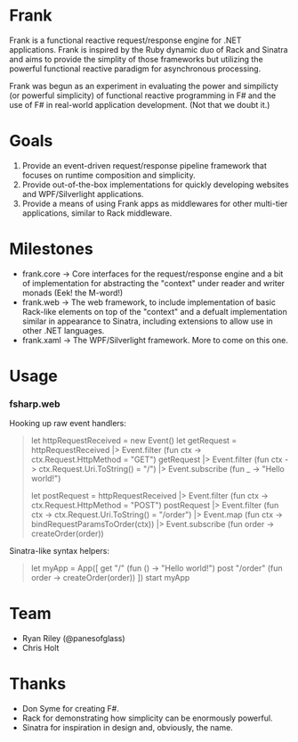 Frank
============
Frank is a functional reactive request/response engine for .NET applications. Frank is inspired by the Ruby dynamic duo of Rack and Sinatra and aims to provide the simplity of those frameworks but utilizing the powerful functional reactive paradigm for asynchronous processing.

Frank was begun as an experiment in evaluating the power and simpilicty (or powerful simplicity) of functional reactive programming in F# and the use of F# in real-world application development. (Not that we doubt it.)

Goals
============
1. Provide an event-driven request/response pipeline framework that focuses on runtime composition and simplicity.
2. Provide out-of-the-box implementations for quickly developing websites and WPF/Silverlight applications.
3. Provide a means of using Frank apps as middlewares for other multi-tier applications, similar to Rack middleware.

Milestones
============
* frank.core -> Core interfaces for the request/response engine and a bit of implementation for abstracting the "context" under reader and writer monads (Eek! the M-word!)
* frank.web  -> The web framework, to include implementation of basic Rack-like elements on top of the "context" and a defualt implementation similar in appearance to Sinatra, including extensions to allow use in other .NET languages.
* frank.xaml -> The WPF/Silverlight framework. More to come on this one.

Usage
============

### fsharp.web

Hooking up raw event handlers:

> let httpRequestReceived = new Event<HttpContext>()
> let getRequest = httpRequestReceived |> Event.filter (fun ctx -> ctx.Request.HttpMethod = "GET")
> getRequest
> |> Event.filter (fun ctx -> ctx.Request.Uri.ToString() = "/")
> |> Event.subscribe (fun _ -> "Hello world!")
>
> let postRequest = httpRequestReceived |> Event.filter (fun ctx -> ctx.Request.HttpMethod = "POST")
> postRequest
> |> Event.filter (fun ctx -> ctx.Request.Uri.ToString() = "/order")
> |> Event.map (fun ctx -> bindRequestParamsToOrder(ctx))
> |> Event.subscribe (fun order -> createOrder(order))

Sinatra-like syntax helpers:

> let myApp = App([
>   get "/" (fun () -> "Hello world!")
>   post "/order" (fun order -> createOrder(order))
> ])
> start myApp

Team
============
* Ryan Riley (@panesofglass)
* Chris Holt

Thanks
============
* Don Syme for creating F#.
* Rack for demonstrating how simplicity can be enormously powerful.
* Sinatra for inspiration in design and, obviously, the name.
